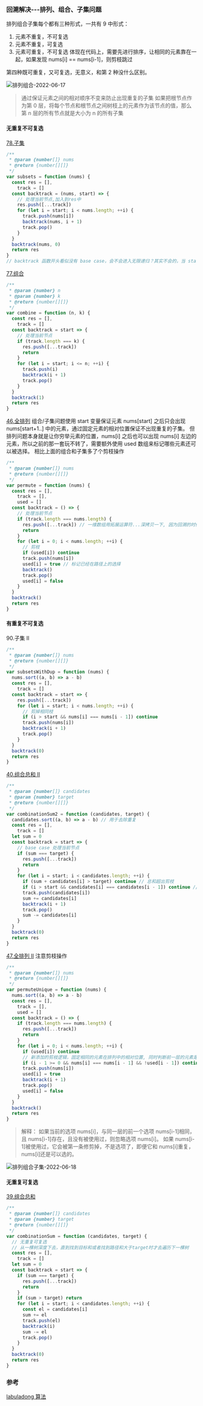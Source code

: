 ### 回溯解决---排列、组合、子集问题

排列组合子集每个都有三种形式，一共有 9 中形式：

1. 元素不重复，不可复选
2. 元素不重复，可复选
3. 元素可重复，不可复选 体现在代码上，需要先进行排序，让相同的元素靠在一起，如果发现 nums[i] == nums[i-1]，则剪枝跳过

第四种既可重复，又可复选，无意义，和第 2 种没什么区别。

![排列组合-2022-06-17](https://raw.githubusercontent.com/yokiizx/picgo/main/images/%E6%8E%92%E5%88%97%E7%BB%84%E5%90%88-2022-06-17.png)

> 通过保证元素之间的相对顺序不变来防止出现重复的子集
> 如果把根节点作为第 0 层，将每个节点和根节点之间树枝上的元素作为该节点的值，那么第 n 层的所有节点就是大小为 n 的所有子集

#### 无重复不可复选

[78.子集](https://leetcode.cn/problems/subsets/)

```js
/**
 * @param {number[]} nums
 * @return {number[][]}
 */
var subsets = function (nums) {
  const res = [],
    track = []
  const backtrack = (nums, start) => {
    // 处理当前节点,加入到res中
    res.push([...track])
    for (let i = start; i < nums.length; ++i) {
      track.push(nums[i])
      backtrack(nums, i + 1)
      track.pop()
    }
  }
  backtrack(nums, 0)
  return res
}
// backtrack 函数开头看似没有 base case，会不会进入无限递归？其实不会的，当 start == nums.length 时，叶子节点的值会被装入 res，但 for 循环不会执行，也就结束了递归。
```

[77.组合](https://leetcode.cn/problems/combinations/)

```js
/**
 * @param {number} n
 * @param {number} k
 * @return {number[][]}
 */
var combine = function (n, k) {
  const res = [],
    track = []
  const backtrack = start => {
    // 处理当前节点
    if (track.length === k) {
      res.push([...track])
      return
    }
    for (let i = start; i <= n; ++i) {
      track.push(i)
      backtrack(i + 1)
      track.pop()
    }
  }
  backtrack(1)
  return res
}
```

[46.全排列](https://leetcode.cn/problems/permutations/)
组合/子集问题使用 start 变量保证元素 nums[start] 之后只会出现 nums[start+1..] 中的元素，通过固定元素的相对位置保证不出现重复的子集。
但排列问题本身就是让你穷举元素的位置，nums[i] 之后也可以出现 nums[i] 左边的元素，所以之前的那一套玩不转了，需要额外使用 used 数组来标记哪些元素还可以被选择。
相比上面的组合和子集多了个剪枝操作

```js
/**
 * @param {number[]} nums
 * @return {number[][]}
 */
var permute = function (nums) {
  const res = [],
    track = [],
    used = []
  const backtrack = () => {
    // 处理当前节点
    if (track.length === nums.length) {
      res.push([...track]) // 一维数组用拓展运算符...深拷贝一下, 因为回溯的时候会改变
      return
    }
    for (let i = 0; i < nums.length; ++i) {
      // 剪枝
      if (used[i]) continue
      track.push(nums[i])
      used[i] = true // 标记已经在路径上的选择
      backtrack()
      track.pop()
      used[i] = false
    }
  }
  backtrack()
  return res
}
```

#### 有重复不可复选

90.子集 II

```js
/**
 * @param {number[]} nums
 * @return {number[][]}
 */
var subsetsWithDup = function (nums) {
  nums.sort((a, b) => a - b)
  const res = [],
    track = []
  const backtrack = start => {
    res.push([...track])
    for (let i = start; i < nums.length; ++i) {
      // 剪掉相同枝
      if (i > start && nums[i] === nums[i - 1]) continue
      track.push(nums[i])
      backtrack(i + 1)
      track.pop()
    }
  }
  backtrack(0)
  return res
}
```

[40.组合总和 II](https://leetcode.cn/problems/combination-sum-ii/submissions/)

```js
/**
 * @param {number[]} candidates
 * @param {number} target
 * @return {number[][]}
 */
var combinationSum2 = function (candidates, target) {
  candidates.sort((a, b) => a - b) // 用于去除重复
  const res = [],
    track = []
  let sum = 0
  const backtrack = start => {
    // base case 处理当前节点
    if (sum === target) {
      res.push([...track])
      return
    }
    for (let i = start; i < candidates.length; ++i) {
      if (sum + candidates[i] > target) continue // 总和超出剪枝
      if (i > start && candidates[i] === candidates[i - 1]) continue // 去重剪枝 前后两枝一样,没必要再遍历了
      track.push(candidates[i])
      sum += candidates[i]
      backtrack(i + 1)
      track.pop()
      sum -= candidates[i]
    }
  }
  backtrack(0)
  return res
}
```

[47.全排列 II](https://leetcode.cn/problems/permutations-ii/)
注意剪枝操作

```js
/**
 * @param {number[]} nums
 * @return {number[][]}
 */
var permuteUnique = function (nums) {
  nums.sort((a, b) => a - b)
  const res = [],
    track = [],
    used = []
  const backtrack = () => {
    if (track.length === nums.length) {
      res.push([...track])
      return
    }
    for (let i = 0; i < nums.length; ++i) {
      if (used[i]) continue
      // 新添加的剪枝逻辑，固定相同的元素在排列中的相对位置, 同时判断前一层的元素是否没被使用过
      if (i - 1 >= 0 && nums[i] === nums[i - 1] && !used[i - 1]) continue
      track.push(nums[i])
      used[i] = true
      backtrack(i + 1)
      track.pop()
      used[i] = false
    }
  }
  backtrack()
  return res
}
```

> 解释： 如果当前的选项 nums[i]，与同一层的前一个选项 nums[i-1]相同，且 nums[i-1]存在，且没有被使用过，则忽略选项 nums[i]。
> 如果 nums[i-1]被使用过，它会被第一条修剪掉，不是选项了，即便它和 nums[i]重复，nums[i]还是可以选的。

![排列组合子集-2022-06-18](https://raw.githubusercontent.com/yokiizx/picgo/main/images/%E6%8E%92%E5%88%97%E7%BB%84%E5%90%88%E5%AD%90%E9%9B%86-2022-06-18.png)

#### 无重复可复选

[39.组合总和](https://leetcode.cn/problems/combination-sum/)

```js
/**
 * @param {number[]} candidates
 * @param {number} target
 * @return {number[][]}
 */
var combinationSum = function (candidates, target) {
  // 无重复可复选
  // 从一棵树深度下去，直到找到目标和或者找到路径和大于target时才去遍历下一棵树
  const res = [],
    track = []
  let sum = 0
  const backtrack = start => {
    if (sum === target) {
      res.push([...track])
      return
    }
    if (sum > target) return
    for (let i = start; i < candidates.length; ++i) {
      const el = candidates[i]
      sum += el
      track.push(el)
      backtrack(i)
      sum -= el
      track.pop()
    }
  }
  backtrack(0)
  return res
}
```

### 参考

[labuladong 算法](https://labuladong.github.io/algo/4/29/105/)
